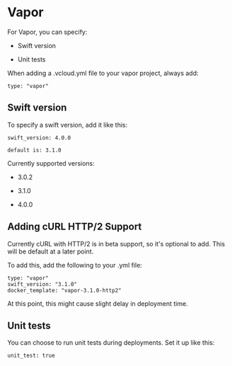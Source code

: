# Vapor

For Vapor, you can specify:

- Swift version

- Unit tests

When adding a .vcloud.yml file to your vapor project, always add:

```
type: "vapor"
```

## Swift version

To specify a swift version, add it like this:

```
swift_version: 4.0.0
```

`default is: 3.1.0`

Currently supported versions:

- 3.0.2

- 3.1.0

- 4.0.0

## Adding cURL HTTP/2 Support

Currently cURL with HTTP/2 is in beta support, so it's optional to add. This will be default at a later point.

To add this, add the following to your .yml file:

```
type: "vapor"
swift_version: "3.1.0"
docker_template: "vapor-3.1.0-http2"
```

At this point, this might cause slight delay in deployment time.

## Unit tests

You can choose to run unit tests during deployments. Set it up like
this:

```
unit_test: true
```

